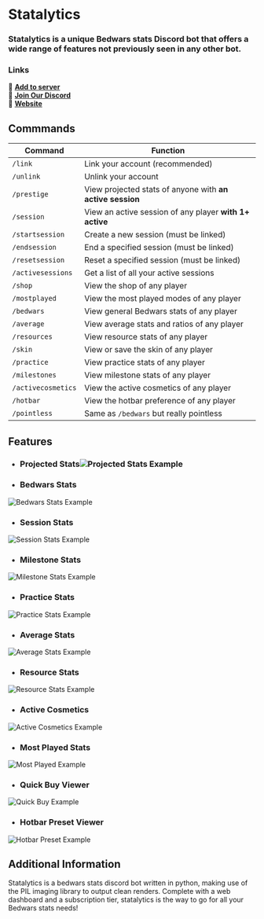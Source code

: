 # Statalytics

### Statalytics is a unique Bedwars stats Discord bot that offers a wide range of features not previously seen in any other bot.

### Links
🔗 [**Add to server**](https://discord.com/api/oauth2/authorize?client_id=903765373181112360&permissions=414464724033&scope=bot)\
🔗 [**Join Our Discord**](https://discord.gg/rHmHZ9vvwE)\
🔗 [**Website**](https://www.statalytics.net)

## Commmands
| Command | Function |
| ------- | -------- |
| `/link` | Link your account (recommended) |
| `/unlink` | Unlink your account |
| `/prestige` | View projected stats of anyone with **an active session** |
| `/session` | View an active session of any player **with 1+ active** |
| `/startsession` | Create a new session (must be linked) |
| `/endsession` | End a specified session (must be linked) |
| `/resetsession` | Reset a specified session (must be linked) |
| `/activesessions` | Get a list of all your active sessions |
| `/shop` | View the shop of any player |
| `/mostplayed` | View the most played modes of any player |
| `/bedwars` | View general Bedwars stats of any player |
| `/average` | View average stats and ratios of any player |
| `/resources` | View resource stats of any player |
| `/skin` | View or save the skin of any player |
| `/practice` | View practice stats of any player |
| `/milestones` | View milestone stats of any player |
| `/activecosmetics` | View the active cosmetics of any player |
| `/hotbar` | View the hotbar preference of any player |
| `/pointless` | Same as `/bedwars` but really pointless |

## Features
* ### Projected Stats![Projected Stats Example](https://media.discordapp.net/attachments/1027817138095915068/1083554132591399022/projected.png?width=400&height=293 "Projected Stats Example")

* ### Bedwars Stats
![Bedwars Stats Example](https://media.discordapp.net/attachments/1027817138095915068/1083554133115674684/bedwars.png?width=400&height=293 "Bedwars Stats Example")

* ### Session Stats
![Session Stats Example](https://media.discordapp.net/attachments/1027817138095915068/1083554155521658880/session.png?width=400&height=293 "Session Stats Example")

* ### Milestone Stats
![Milestone Stats Example](https://media.discordapp.net/attachments/1027817138095915068/1083554131316318229/milestones.png?width=400&height=293 "Milestone Stats Example")

* ### Practice Stats
![Practice Stats Example](https://media.discordapp.net/attachments/1027817138095915068/1083554132167770193/practice.png?width=400&height=293 "Practice Stats Example")

* ### Average Stats
![Average Stats Example](https://media.discordapp.net/attachments/1027817138095915068/1083554154791833610/ratios.png?width=400&height=293 "Average Stats Example")

* ### Resource Stats
![Resource Stats Example](https://media.discordapp.net/attachments/1027817138095915068/1083554155177705472/resources.png?width=400&height=293 "Resource Stats Example")

* ### Active Cosmetics
![Active Cosmetics Example](https://media.discordapp.net/attachments/1027817138095915068/1083554132817887262/activecosmetics.png?width=400&height=293 "Active Cosmetics Example")

* ### Most Played Stats
![Most Played Example](https://media.discordapp.net/attachments/1027817138095915068/1083554131735760986/mostplayed.png?width=400&height=263 "Most Played Example")

* ### Quick Buy Viewer
![Quick Buy Example](https://media.discordapp.net/attachments/1027817138095915068/1083554155790078042/shop.png?width=400&height=217 "Quick Buy Example")

* ### Hotbar Preset Viewer
![Hotbar Preset Example](https://media.discordapp.net/attachments/1027817138095915068/1083554131089834024/hotbar.png?width=400&height=247 "Hotbar Preset Example")

## Additional Information
Statalytics is a bedwars stats discord bot written in python, making use of the PIL imaging library to output clean renders. Complete with a web dashboard and a subscription tier, statalytics is the way to go for all your Bedwars stats needs!